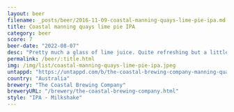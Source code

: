 ```yaml
---
layout: beer
filename: _posts/beer/2016-11-09-coastal-manning-quays-lime-pie-ipa.md
title: Coastal manning quays lime pie IPA
category: beer
score: 7
beer-date: "2022-08-07"
desc: "Pretty much a glass of lime juice. Quite refreshing but a little far from a beer"
permalink: /beer/:title.html
img: /img/list/coastal-manning-quays-lime-pie-ipa.jpeg
untappd: "https://untappd.com/b/the-coastal-brewing-company-manning-quays-lime-pie-ipa/4602110"
country: "Australia"
brewery: "The Coastal Brewing Company"
breweryURL: "/brewery/the-coastal-brewing-company.html"
style: "IPA - Milkshake"
---
```

